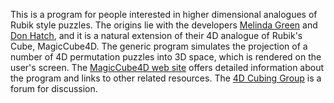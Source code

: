 This is a program for people interested in higher dimensional analogues of Rubik style puzzles.  The origins lie with the developers [Melinda Green](http://www.superliminal.com/melinda/greenres.htm) and [Don Hatch](http://www.plunk.org/~hatch/), and it is a natural extension of their 4D analogue of Rubik's Cube, MagicCube4D.  The generic program simulates the projection of a number of 4D permutation puzzles into 3D space, which is rendered on the user's screen. The [MagicCube4D web site](http://www.superliminal.com/cube/cube.htm) offers detailed information about the program and links to other related resources.  The [4D Cubing Group](http://games.groups.yahoo.com/group/4D_Cubing/) is a forum for discussion.